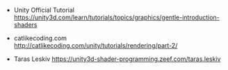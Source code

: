 - Unity Official Tutorial
  https://unity3d.com/learn/tutorials/topics/graphics/gentle-introduction-shaders

- catlikecoding.com
  http://catlikecoding.com/unity/tutorials/rendering/part-2/
  
- Taras Leskiv
  https://unity3d-shader-programming.zeef.com/taras.leskiv
  
